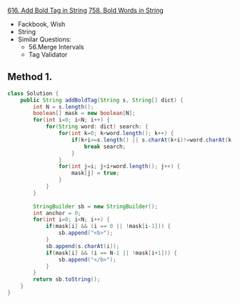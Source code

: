 [616. Add Bold Tag in String](https://leetcode.com/problems/add-bold-tag-in-string/)
[758. Bold Words in String](https://leetcode.com/problems/bold-words-in-string/)

* Fackbook, Wish
* String
* Similar Questions:
    * 56.Merge Intervals
    * Tag Validator
    

## Method 1. 
```java
class Solution {
    public String addBoldTag(String s, String[] dict) {
        int N = s.length();
        boolean[] mask = new boolean[N];
        for(int i=0; i<N; i++) {
            for(String word: dict) search: {
                for(int k=0; k<word.length(); k++) {
                    if(k+i>=s.length() || s.charAt(k+i)!=word.charAt(k)) {
                        break search;
                    }
                }
                for(int j=i; j<i+word.length(); j++) {
                    mask[j] = true;
                }
            }
        }
        
        StringBuilder sb = new StringBuilder();
        int anchor = 0;
        for(int i=0; i<N; i++) {
            if(mask[i] && (i == 0 || !mask[i-1])) {
                sb.append("<b>");
            }
            sb.append(s.charAt(i));
            if(mask[i] && (i == N-1 || !mask[i+1])) {
                sb.append("</b>");
            }
        }
        return sb.toString();
    }
}
```


